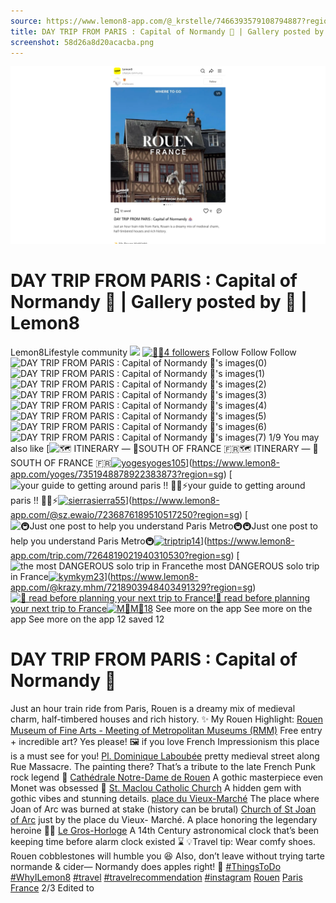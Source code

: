 ```yaml
---
source: https://www.lemon8-app.com/@_krstelle/7466393579108794887?region=sg
title: DAY TRIP FROM PARIS : Capital of Normandy 🏰 | Gallery posted by 🦊 | Lemon8
screenshot: 58d26a8d20acacba.png
---
```



![Post Screenshot](58d26a8d20acacba.png)
# DAY TRIP FROM PARIS : Capital of Normandy 🏰 | Gallery posted by 🦊 | Lemon8
[](https://www.lemon8-app.com/feed/foryou?region=sg)
Lemon8Lifestyle community
[](https://www.lemon8-app.com/search/sug?region=sg)![](https://lemon8.onelink.me/FMQw?pid=website_direct&af_force_dp=false&af_dp=snssdk2657%3A%2F%2Farticle_detail_page%3Fgroup_id%3D7466393579108794887%26pid%3Dwebsite_direct&retargeting=true&ab_version=73512073&af_web_dp=https%3A%2F%2Fplay.google.com%2Fstore%2Fapps%2Fdetails%3Fid%3Dcom.bd.nproject&amp_extra=%7B%22seo_page_id%22%3A%22369269502898364730%22%2C%22traffic_type%22%3A%22website_direct%22%2C%22web_id%22%3A%227481930860527994376%22%2C%22enter_position%22%3A%22smart_banner%22%2C%22enter_page_id%22%3A%227466393579108794887%22%2C%22enter_page_type%22%3A%22article%22%7D)
[![🦊](https://p16-lemon8-sign-sg.tiktokcdn.com/user-avatar-alisg/9beb2f4db8a41eb14a72aae534a601bf~tplv-sdweummd6v-shrink:120:0:q75.webp?lk3s=66c60501&source=feed_user&x-expires=1744632000&x-signature=qG3XNseiMICUrYcl51Puu11P2po%3D)](https://www.lemon8-app.com/@_krstelle?region=sg)[🦊4 followers](https://www.lemon8-app.com/@_krstelle?region=sg)
Follow
Follow
Follow
![DAY TRIP FROM PARIS : Capital of Normandy 🏰's images\(0\)](https://p16-lemon8-sign-sg.tiktokcdn.com/tos-alisg-v-a3e477-sg/okvgRLZ4S3A7bYlAXDCsnryP6iAB6B9iIEwAP~tplv-sdweummd6v-wap-logo-v1:QF9rcnN0ZWxsZQ==:1080:0.webp?lk3s=66c60501&source=wap_large_logo_image&x-expires=1744632000&x-signature=Abm0My%2BAQmQTcXMRXL9jov5pMdw%3D)
![DAY TRIP FROM PARIS : Capital of Normandy 🏰's images\(1\)](https://p16-lemon8-sign-sg.tiktokcdn.com/tos-alisg-v-a3e477-sg/o4I7QADAb7iOJrDPGFEffImPkZg7dEAAoAfLEV~tplv-sdweummd6v-wap-logo-v1:QF9rcnN0ZWxsZQ==:1080:0.webp?lk3s=66c60501&source=wap_large_logo_image&x-expires=1744632000&x-signature=%2BsQ58CGh%2Fj6aznTBGbSM4j9Pd1I%3D)
![DAY TRIP FROM PARIS : Capital of Normandy 🏰's images\(2\)](https://p16-lemon8-sign-sg.tiktokcdn.com/tos-alisg-v-a3e477-sg/oECEeA5TiiED3zAgI22BUuxAvE9AswzdOBHfCl~tplv-sdweummd6v-wap-logo-v1:QF9rcnN0ZWxsZQ==:1080:0.webp?lk3s=66c60501&source=wap_large_logo_image&x-expires=1744632000&x-signature=0wlH3SGOGIQzUqTmMtjxB%2ByDDv8%3D)
![DAY TRIP FROM PARIS : Capital of Normandy 🏰's images\(3\)](https://p16-lemon8-sign-sg.tiktokcdn.com/tos-alisg-v-a3e477-sg/oE9eLiVBgEACxsAifAz2BAEwEDdHlzIKvu2CDU~tplv-sdweummd6v-wap-logo-v1:QF9rcnN0ZWxsZQ==:1080:0.webp?lk3s=66c60501&source=wap_large_logo_image&x-expires=1744632000&x-signature=CuEQTXrsX5hN%2Fvl5pvEr7oMj894%3D)
![DAY TRIP FROM PARIS : Capital of Normandy 🏰's images\(4\)](https://p16-lemon8-sign-sg.tiktokcdn.com/tos-alisg-v-a3e477-sg/oADHE3CzBgAI3C2WAiclfAEEduuBziwsvUA9xe~tplv-sdweummd6v-wap-logo-v1:QF9rcnN0ZWxsZQ==:1080:0.webp?lk3s=66c60501&source=wap_large_logo_image&x-expires=1744632000&x-signature=eCLvP%2FeccBflILcfer4NWPsxhUU%3D)
![DAY TRIP FROM PARIS : Capital of Normandy 🏰's images\(5\)](https://p16-lemon8-sign-sg.tiktokcdn.com/tos-alisg-v-a3e477-sg/octnbJIAgqnLyIf8Elsr5de9AMGeMSAQcAwee7~tplv-sdweummd6v-wap-logo-v1:QF9rcnN0ZWxsZQ==:1080:0.webp?lk3s=66c60501&source=wap_large_logo_image&x-expires=1744632000&x-signature=Xs1qthSv7l%2F7bQPRIJ5FCCKq2Hw%3D)
![DAY TRIP FROM PARIS : Capital of Normandy 🏰's images\(6\)](https://p16-lemon8-sign-sg.tiktokcdn.com/tos-alisg-v-a3e477-sg/okY7seAedE9IteuiMnQAr5MeJnRAALIGAcgS0f~tplv-sdweummd6v-wap-logo-v1:QF9rcnN0ZWxsZQ==:1080:0.webp?lk3s=66c60501&source=wap_large_logo_image&x-expires=1744632000&x-signature=xw2uVRjx%2BoxITlubRhlPhCUeXls%3D)
![DAY TRIP FROM PARIS : Capital of Normandy 🏰's images\(7\)](https://p16-lemon8-sign-sg.tiktokcdn.com/tos-alisg-v-a3e477-sg/okgsogenfYDrmpo3GMQWxdLJfAASsAeWIetA7i~tplv-sdweummd6v-wap-logo-v1:QF9rcnN0ZWxsZQ==:1080:0.webp?lk3s=66c60501&source=wap_large_logo_image&x-expires=1744632000&x-signature=tm2i%2F0wPUnHztMQcF61MyY73728%3D)
1/9
You may also like
[![🗺️ ITINERARY — 📍SOUTH OF FRANCE 🇫🇷](https://p16-lemon8-sign-sg.tiktokcdn.com/tos-alisg-v-a3e477-sg/oMABf9BHiAXoBXHxAtU2EC0938REIQAfgm1hmi~tplv-sdweummd6v-shrink:640:0:q50.webp?lk3s=66c60501&source=seo_middle_feed_list&x-expires=1773576000&x-signature=E7Vl2iSMDZNQU8tbGaYj6Owfrpk%3D)🗺️ ITINERARY — 📍SOUTH OF FRANCE 🇫🇷[![yoges](https://p16-lemon8-sign-sg.tiktokcdn.com/user-avatar-alisg/bc8bc4f368225447267f1626999144f2~tplv-sdweummd6v-shrink:120:0:q75.jpeg?lk3s=66c60501&source=feed_user&x-expires=1744632000&x-signature=Zkwpch1PhOWMKJvERQ%2BHxJGa73U%3D)yoges105](https://www.lemon8-app.com/yoges?region=sg)](https://www.lemon8-app.com/yoges/7351948878922383873?region=sg)
[![your guide to getting around paris !! 😬🚌⚡️](https://p16-lemon8-sign-sg.tiktokcdn.com/tos-alisg-v-a3e477-sg/23ec4d779cd149108bfb57a5d7bf2ff7~tplv-sdweummd6v-shrink:640:0:q50.webp?lk3s=66c60501&source=seo_middle_feed_list&x-expires=1773576000&x-signature=ZAj6vwBH8VsXBVeSTJb9kpQVnRk%3D)your guide to getting around paris !! 😬🚌⚡️[![sierra](https://p16-lemon8-sign-sg.tiktokcdn.com/user-avatar-alisg/03565c5539d7a4b1282bdd3d11473819~tplv-sdweummd6v-shrink:120:0:q75.jpeg?lk3s=66c60501&source=feed_user&x-expires=1744632000&x-signature=s8TigapV3z9ATOS8PEZEZO%2FeqJk%3D)sierra55](https://www.lemon8-app.com/@sz.ewaio?region=sg)](https://www.lemon8-app.com/@sz.ewaio/7236876189510517250?region=sg)
[![🚇Just one post to help you understand Paris Metro🚇](https://p16-lemon8-sign-sg.tiktokcdn.com/tos-alisg-v-a3e477-sg/o0zOAhCAnI0aKfTeoQVtDnA5K6AiC2g2RyEOEB~tplv-sdweummd6v-shrink:640:0:q50.webp?lk3s=66c60501&source=seo_middle_feed_list&x-expires=1773576000&x-signature=kL0ft5DdfP2szC47bKs2c6xsbqg%3D)🚇Just one post to help you understand Paris Metro🚇[![trip](https://p16-lemon8-sign-sg.tiktokcdn.com/user-avatar-alisg/1f4d3f2d279788d8cdde5d3511af69be~tplv-sdweummd6v-shrink:120:0:q75.jpeg?lk3s=66c60501&source=feed_user&x-expires=1744632000&x-signature=%2BhnChLbbN56xqu%2BDqYmczCJ7V7Y%3D)trip14](https://www.lemon8-app.com/trip.com?region=sg)](https://www.lemon8-app.com/trip.com/7264819021940310530?region=sg)
[![the most DANGEROUS solo trip in France](https://p16-lemon8-sign-sg.tiktokcdn.com/tos-alisg-v-a3e477-sg/b80a271df4824d64bbf29499baec979c~tplv-sdweummd6v-shrink:640:0:q50.webp?lk3s=66c60501&source=seo_middle_feed_list&x-expires=1773576000&x-signature=HNFpVpghMns8YK3cnG541EJb7yk%3D)the most DANGEROUS solo trip in France[![kym](https://p16-lemon8-sign-sg.tiktokcdn.com/user-avatar-musically/6d29ffffcf91f134e3cc53927e25d06f~tplv-sdweummd6v-shrink:120:0:q75.jpeg?lk3s=66c60501&source=feed_user&x-expires=1744632000&x-signature=RCIh1wy2hn0Mq0%2F3h%2BdEqZwgloQ%3D)kym23](https://www.lemon8-app.com/@krazy.mhm?region=sg)](https://www.lemon8-app.com/@krazy.mhm/7218903948403491329?region=sg)
[![👀 read before planning your next trip to France!](https://p16-lemon8-sign-sg.tiktokcdn.com/tos-alisg-v-a3e477-sg/09de82d0f23b4e1b9848db70b3f87705~tplv-sdweummd6v-shrink:640:0:q50.webp?lk3s=66c60501&source=seo_middle_feed_list&x-expires=1773576000&x-signature=mY30N37elenX2tUvGGDlDb4h2l0%3D)👀 read before planning your next trip to France![![M🐹](https://p16-lemon8-sign-sg.tiktokcdn.com/user-avatar-alisg/22841b927145faaa47200d610badc62f~tplv-sdweummd6v-shrink:120:0:q75.jpeg?lk3s=66c60501&source=feed_user&x-expires=1744632000&x-signature=R%2FOZgXRp4IK%2BZmzjxB6kci6uxyY%3D)M🐹18](https://www.lemon8-app.com/@mikkkowen?region=sg)](https://www.lemon8-app.com/@mikkkowen/7215912963318858242?region=sg)
See more on the app
See more on the app
See more on the app
12 saved
12
# DAY TRIP FROM PARIS : Capital of Normandy 🏰
Just an hour train ride from Paris, Rouen is a dreamy mix of medieval charm, half-timbered houses and rich history.
✨ My Rouen Highlight:
[Rouen Museum of Fine Arts - Meeting of Metropolitan Museums (RMM)](https://www.lemon8-app.com/poi/22535865231994993?region=sg) Free entry + incredible art? Yes please! 🖼️ if you love French Impressionism this place is a must see for you!
[Pl. Dominique Laboubée](https://www.lemon8-app.com/poi/22535796493981359?region=sg) pretty medieval street along Rue Massacre. The painting there? That’s a tribute to the late French Punk rock legend 🎸 
[Cathédrale Notre-Dame de Rouen](https://www.lemon8-app.com/poi/22535865232080080?region=sg) A gothic masterpiece even Monet was obsessed 🎨
[St. Maclou Catholic Church](https://www.lemon8-app.com/poi/22535865293056912?region=sg) A hidden gem with gothic vibes and stunning details.
[place du Vieux-Marché](https://www.lemon8-app.com/poi/22535865237463962?region=sg) The place where Joan of Arc was burned at stake (history can be brutal) 
[Church of St Joan of Arc](https://www.lemon8-app.com/poi/22535865226444132?region=sg) just by the place du Vieux- Marché. A place honoring the legendary heroine 🙏🔥
[Le Gros-Horloge](https://www.lemon8-app.com/poi/22535796492993766?region=sg) A 14th Century astronomical clock that’s been keeping time before alarm clock existed ⌛️
💡Travel tip: Wear comfy shoes. Rouen cobblestones will humble you 😆 Also, don’t leave without trying tarte normande & cider— Normandy does apples right! 🍎
[#ThingsToDo](https://www.lemon8-app.com/topic/7111701935669395457?region=sg) [#WhyILemon8](https://www.lemon8-app.com/topic/7285562307978084354?region=sg) [#travel](https://www.lemon8-app.com/topic/7198471901373923334?region=sg) [#travelrecommendation](https://www.lemon8-app.com/topic/7179255932768239621?region=sg) [#instagram](https://www.lemon8-app.com/topic/7207302039289249798?region=sg) [Rouen](https://www.lemon8-app.com/poi/22535865210365236?region=sg) [Paris](https://www.lemon8-app.com/poi/22535865202605334?region=sg) [France](https://www.lemon8-app.com/poi/22535865202110323?region=sg)
2/3 Edited to
#